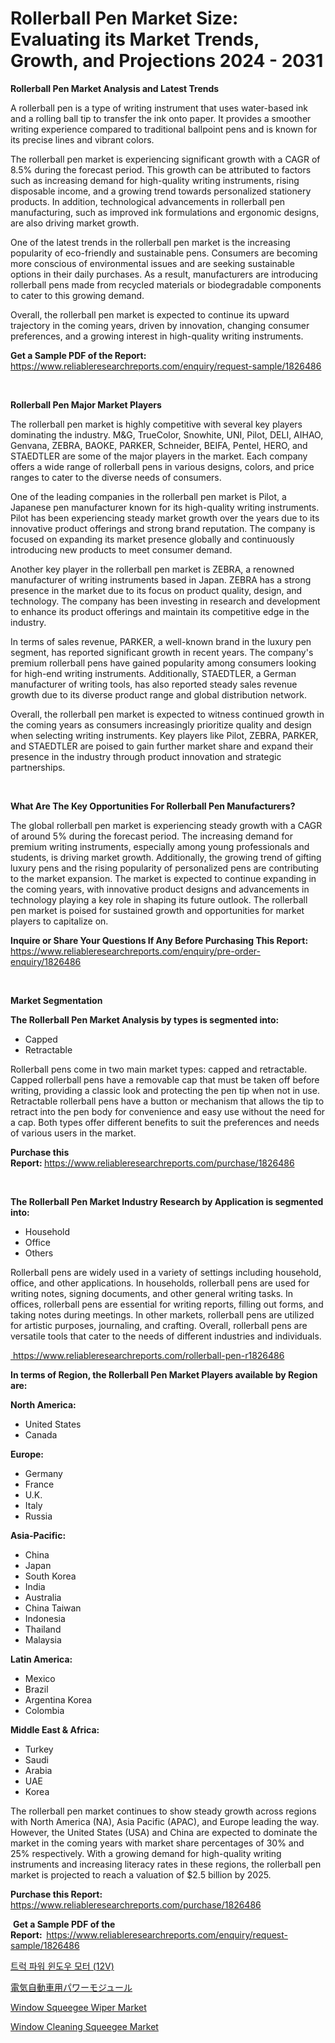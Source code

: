 <p><h1>Rollerball Pen Market Size: Evaluating its Market Trends, Growth, and Projections 2024 - 2031</h1></p><p><strong>Rollerball Pen Market Analysis and Latest Trends</strong></p>
<p><p>A rollerball pen is a type of writing instrument that uses water-based ink and a rolling ball tip to transfer the ink onto paper. It provides a smoother writing experience compared to traditional ballpoint pens and is known for its precise lines and vibrant colors.</p><p>The rollerball pen market is experiencing significant growth with a CAGR of 8.5% during the forecast period. This growth can be attributed to factors such as increasing demand for high-quality writing instruments, rising disposable income, and a growing trend towards personalized stationery products. In addition, technological advancements in rollerball pen manufacturing, such as improved ink formulations and ergonomic designs, are also driving market growth.</p><p>One of the latest trends in the rollerball pen market is the increasing popularity of eco-friendly and sustainable pens. Consumers are becoming more conscious of environmental issues and are seeking sustainable options in their daily purchases. As a result, manufacturers are introducing rollerball pens made from recycled materials or biodegradable components to cater to this growing demand.</p><p>Overall, the rollerball pen market is expected to continue its upward trajectory in the coming years, driven by innovation, changing consumer preferences, and a growing interest in high-quality writing instruments.</p></p>
<p><strong>Get a Sample PDF of the Report:&nbsp;</strong> <a href="https://www.reliableresearchreports.com/enquiry/request-sample/1826486">https://www.reliableresearchreports.com/enquiry/request-sample/1826486</a></p>
<p>&nbsp;</p>
<p><strong>Rollerball Pen Major Market Players</strong></p>
<p><p>The rollerball pen market is highly competitive with several key players dominating the industry. M&G, TrueColor, Snowhite, UNI, Pilot, DELI, AIHAO, Genvana, ZEBRA, BAOKE, PARKER, Schneider, BEIFA, Pentel, HERO, and STAEDTLER are some of the major players in the market. Each company offers a wide range of rollerball pens in various designs, colors, and price ranges to cater to the diverse needs of consumers.</p><p>One of the leading companies in the rollerball pen market is Pilot, a Japanese pen manufacturer known for its high-quality writing instruments. Pilot has been experiencing steady market growth over the years due to its innovative product offerings and strong brand reputation. The company is focused on expanding its market presence globally and continuously introducing new products to meet consumer demand.</p><p>Another key player in the rollerball pen market is ZEBRA, a renowned manufacturer of writing instruments based in Japan. ZEBRA has a strong presence in the market due to its focus on product quality, design, and technology. The company has been investing in research and development to enhance its product offerings and maintain its competitive edge in the industry.</p><p>In terms of sales revenue, PARKER, a well-known brand in the luxury pen segment, has reported significant growth in recent years. The company's premium rollerball pens have gained popularity among consumers looking for high-end writing instruments. Additionally, STAEDTLER, a German manufacturer of writing tools, has also reported steady sales revenue growth due to its diverse product range and global distribution network.</p><p>Overall, the rollerball pen market is expected to witness continued growth in the coming years as consumers increasingly prioritize quality and design when selecting writing instruments. Key players like Pilot, ZEBRA, PARKER, and STAEDTLER are poised to gain further market share and expand their presence in the industry through product innovation and strategic partnerships.</p></p>
<p>&nbsp;</p>
<p><strong>What Are The Key Opportunities For Rollerball Pen Manufacturers?</strong></p>
<p><p>The global rollerball pen market is experiencing steady growth with a CAGR of around 5% during the forecast period. The increasing demand for premium writing instruments, especially among young professionals and students, is driving market growth. Additionally, the growing trend of gifting luxury pens and the rising popularity of personalized pens are contributing to the market expansion. The market is expected to continue expanding in the coming years, with innovative product designs and advancements in technology playing a key role in shaping its future outlook. The rollerball pen market is poised for sustained growth and opportunities for market players to capitalize on.</p></p>
<p><strong>Inquire or Share Your Questions If Any Before Purchasing This Report:</strong> <a href="https://www.reliableresearchreports.com/enquiry/pre-order-enquiry/1826486">https://www.reliableresearchreports.com/enquiry/pre-order-enquiry/1826486</a></p>
<p>&nbsp;</p>
<p><strong>Market Segmentation</strong></p>
<p><strong>The Rollerball Pen Market Analysis by types is segmented into:</strong></p>
<p><ul><li>Capped</li><li>Retractable</li></ul></p>
<p><p>Rollerball pens come in two main market types: capped and retractable. Capped rollerball pens have a removable cap that must be taken off before writing, providing a classic look and protecting the pen tip when not in use. Retractable rollerball pens have a button or mechanism that allows the tip to retract into the pen body for convenience and easy use without the need for a cap. Both types offer different benefits to suit the preferences and needs of various users in the market.</p></p>
<p><strong>Purchase this Report:&nbsp;</strong><a href="https://www.reliableresearchreports.com/purchase/1826486">https://www.reliableresearchreports.com/purchase/1826486</a></p>
<p>&nbsp;</p>
<p><strong>The Rollerball Pen Market Industry Research by Application is segmented into:</strong></p>
<p><ul><li>Household</li><li>Office</li><li>Others</li></ul></p>
<p><p>Rollerball pens are widely used in a variety of settings including household, office, and other applications. In households, rollerball pens are used for writing notes, signing documents, and other general writing tasks. In offices, rollerball pens are essential for writing reports, filling out forms, and taking notes during meetings. In other markets, rollerball pens are utilized for artistic purposes, journaling, and crafting. Overall, rollerball pens are versatile tools that cater to the needs of different industries and individuals.</p></p>
<p><a href="https://www.reliableresearchreports.com/rollerball-pen-r1826486">&nbsp;https://www.reliableresearchreports.com/rollerball-pen-r1826486</a></p>
<p><strong>In terms of Region, the Rollerball Pen Market Players available by Region are:</strong></p>
<p>
    <p> <strong> North America: </strong>
        <ul>
            <li>United States</li>
            <li>Canada</li>
        </ul>
        </p> 
    <p> <strong> Europe: </strong>
        <ul>
            <li>Germany</li>
            <li>France</li>
            <li>U.K.</li>
            <li>Italy</li>
            <li>Russia</li>
        </ul>
        </p> 
    <p> <strong> Asia-Pacific: </strong>
        <ul>
            <li>China</li>
            <li>Japan</li>
            <li>South Korea</li>
            <li>India</li>
            <li>Australia</li>
            <li>China Taiwan</li>
            <li>Indonesia</li>
            <li>Thailand</li>
            <li>Malaysia</li>
        </ul>
        </p> 
    <p> <strong> Latin America: </strong>
        <ul>
            <li>Mexico</li>
            <li>Brazil</li>
            <li>Argentina Korea</li>
            <li>Colombia</li>
        </ul>
        </p> 
    <p> <strong> Middle East & Africa: </strong>
        <ul>
            <li>Turkey</li>
            <li>Saudi</li>
            <li>Arabia</li>
            <li>UAE</li>
            <li>Korea</li>
        </ul>
    </p>
    </p>
<p><p>The rollerball pen market continues to show steady growth across regions with North America (NA), Asia Pacific (APAC), and Europe leading the way. However, the United States (USA) and China are expected to dominate the market in the coming years with market share percentages of 30% and 25% respectively. With a growing demand for high-quality writing instruments and increasing literacy rates in these regions, the rollerball pen market is projected to reach a valuation of $2.5 billion by 2025.</p></p>
<p><strong>Purchase this Report: </strong><a href="https://www.reliableresearchreports.com/purchase/1826486">https://www.reliableresearchreports.com/purchase/1826486</a></p>
<p>&nbsp;<strong>Get a Sample PDF of the Report:&nbsp;&nbsp;</strong><a href="https://www.reliableresearchreports.com/enquiry/request-sample/1826486">https://www.reliableresearchreports.com/enquiry/request-sample/1826486</a></p>
<p><strong></strong></p>
<p><p><a href="https://github.com/hzumrdvas204296/Market-Research-Report-List-2/blob/main/7484921149131.md">트럭 파워 윈도우 모터 (12V)</a></p><p><a href="https://github.com/ihabdkwlxs948/Market-Research-Report-List-2/blob/main/4283402141275.md">電気自動車用パワーモジュール</a></p><p><a href="https://github.com/goodweq44/Market-Research-Report-List-1/blob/main/window-squeegee-wiper-market.md">Window Squeegee Wiper Market</a></p><p><a href="https://github.com/kpvmspce33/Market-Research-Report-List-1/blob/main/window-cleaning-squeegee-market.md">Window Cleaning Squeegee Market</a></p></p>